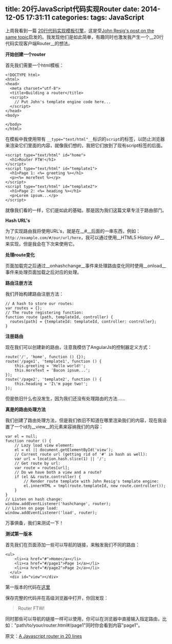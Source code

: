 title: 20行JavaScript代码实现Router
date: 2014-12-05 17:31:11
categories:
tags: JavaScript
---
上周我看到一篇 [20行代码实现模板引擎](http://krasimirtsonev.com/blog/article/Javascript-template-engine-in-just-20-line)，这是受[John Resig's post on the same topic](http://ejohn.org/blog/javascript-micro-templating/)启发的。我发现他们是如此简单，有趣同时也激发我产生一个__20行代码实现客户端Router__的想法。

__开始创建一个router__

首先我们需要一个html模板：

	<!DOCTYPE html>  
	<html>  
	<head>  
	  <meta charset="utf-8">
	  <title>Building a router</title>
	  <script>
	    // Put John's template engine code here...
	  </script>
	</head>  
	<body>

	</body>  
	</html>  

<!-- more -->

在模板中我使用带有 `__type="text/html"__`标识的`script`的标签，以防止浏览器来渲染它们里面的内容，就像我们想的，我把它们放到了现有script标签的后面。

	<script type="text/html" id="home">  
	  <h1>Router FTW!</h1>
	</script>  
	<script type="text/html" id="template1">  
	  <h1>Page 1: <%= greeting %></h1>
	  <p><%= moreText %></p>
	</script>  
	<script type="text/html" id="template2">  
	  <h1>Page 2: <%= heading %></h1>
	  <p>Lorem ipsum...</p>
	</script>

就像我们看的一样，它们是如此的基础，那是因为我们这篇文章专注于路由部门。

__Hash URL's__

为了实现路由我将使用URL's，就是在__#__后面的一串东西，例如：`http://example.com/#/our/url/here`，我可以通过使用__HTML5 History AP__来实现，但是我会在下次来使用它。

__处理route变化__

页面加载完之后通过__onhashchange__事件来处理路由变化同时使用__onload__事件来处理页面加载之后对应的处理。

__路由注册方法__

我们开始构建路由注册方法：

	// A hash to store our routes:
	var routes = {};  
	// The route registering function:
	function route (path, templateId, controller) {  
	  routes[path] = {templateId: templateId, controller: controller};
	}

__注册路由__

现在我们可以创建新的路由，注意我模仿了AngularJs的控制器定义方式：

	route('/', 'home', function () {});  
	route('/page1', 'template1', function () {  
	    this.greeting = 'Hello world!';
	    this.moreText = 'Bacon ipsum...';
	});
	route('/page2', 'template2', function () {  
	    this.heading = 'I\'m page two!';
	});

但是依旧什么也没发生，因为我们还没有处理路由的方法......

__真是的路由处理方法__

我们创建了路由处理方法，但是我们依旧不知道在哪里渲染我们的内容，现在我设置了一个id为__view__的元素来容纳我们的内容：

	var el = null;  
	function router () {  
	    // Lazy load view element:
	    el = el || document.getElementById('view');
	    // Current route url (getting rid of '#' in hash as well):
	    var url = location.hash.slice(1) || '/';
	    // Get route by url:
	    var route = routes[url];
	    // Do we have both a view and a route?
	    if (el && route.controller) {
	        // Render route template with John Resig's template engine:
	        el.innerHTML = tmpl(route.templateId, new route.controller());
	    }
	}
	// Listen on hash change:
	window.addEventListener('hashchange', router);  
	// Listen on page load:
	window.addEventListener('load', router);  

万事俱备，我们来测试一下！

__测试第一版本__

首先我们在页面添加一些可以导航的链接，来触发我们不同的路由：

	<ul>
	    <li><a href="#">Home</a></li>
	    <li><a href="#/page1">Page 1</a></li>
	    <li><a href="#/page2">Page 2</a></li>
	  </ul>
	  <div id="view"></div>

第一版本的代码在[这里](https://gist.github.com/joakimbeng/7918297/278619bd5ba9b4768eecb0020b09a43f2e8eacea)

保存完整的代码并在高级浏览器中打开，你回发现：

>Router FTW!

同时那些可以导航的链接一样可以使用，你可以在浏览器中直接输入指定路由，比如："path/to/your/router.html#/page1"同时你会看到内容"page1"。

原文：[A Javascript router in 20 lines](http://joakimbeng.eu01.aws.af.cm/a-javascript-router-in-20-lines/)